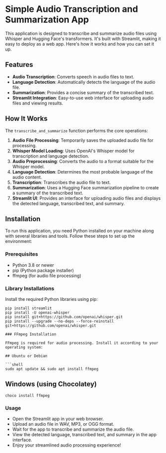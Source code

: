 # Simple Audio Transcription and Summarization App

This application is designed to transcribe and summarize audio files using Whisper and Hugging Face's transformers. It's built with Streamlit, making it easy to deploy as a web app. Here's how it works and how you can set it up.

## Features

- **Audio Transcription**: Converts speech in audio files to text.
- **Language Detection**: Automatically detects the language of the audio file.
- **Summarization**: Provides a concise summary of the transcribed text.
- **Streamlit Integration**: Easy-to-use web interface for uploading audio files and viewing results.

## How It Works

The `transcribe_and_summarize` function performs the core operations:

1. **Audio File Processing**: Temporarily saves the uploaded audio file for processing.
2. **Whisper Model Loading**: Uses OpenAI's Whisper model for transcription and language detection.
3. **Audio Preprocessing**: Converts the audio to a format suitable for the Whisper model.
4. **Language Detection**: Determines the most probable language of the audio content.
5. **Transcription**: Transcribes the audio file to text.
6. **Summarization**: Uses a Hugging Face summarization pipeline to create a summary of the transcribed text.
7. **Streamlit UI**: Provides an interface for uploading audio files and displays the detected language, transcribed text, and summary.

## Installation

To run this application, you need Python installed on your machine along with several libraries and tools. Follow these steps to set up the environment:

### Prerequisites

- Python 3.8 or newer
- pip (Python package installer)
- ffmpeg (for audio file processing)

### Library Installations

Install the required Python libraries using pip:

```shell
pip install streamlit
pip install -U openai-whisper
pip install git+https://github.com/openai/whisper.git
pip install --upgrade --no-deps --force-reinstall git+https://github.com/openai/whisper.git

### FFmpeg Installation

FFmpeg is required for audio processing. Install it according to your operating system:

## Ubuntu or Debian

```shell
sudo apt update && sudo apt install ffmpeg
```

## Windows (using Chocolatey)
```shell
choco install ffmpeg
```
### Usage
- Open the Streamlit app in your web browser.
- Upload an audio file in WAV, MP3, or OGG format.
- Wait for the app to transcribe and summarize the audio file.
- View the detected language, transcribed text, and summary in the app interface.
- Enjoy your streamlined audio processing experience!
